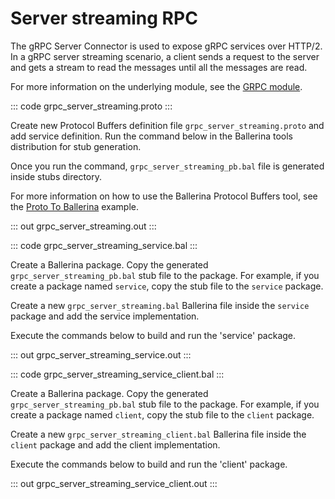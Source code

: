 # Server streaming RPC

The gRPC Server Connector is used to expose gRPC services over HTTP/2.
In a gRPC server streaming scenario, a client sends a request to the server and gets a stream to read the messages until all the messages are read.

For more information on the underlying module, 
see the [GRPC module](https://lib.ballerina.io/ballerina/grpc/latest/).

::: code grpc_server_streaming.proto :::

Create new Protocol Buffers definition file `grpc_server_streaming.proto` and add service definition.
Run the command below in the Ballerina tools distribution for stub generation.

Once you run the command, `grpc_server_streaming_pb.bal` file is generated inside stubs directory.

For more information on how to use the Ballerina Protocol Buffers tool, see the <a href="https://ballerina.io/learn/by-example/proto-to-ballerina.html">Proto To Ballerina</a> example.

::: out grpc_server_streaming.out :::

::: code grpc_server_streaming_service.bal :::

Create a Ballerina package.
Copy the generated `grpc_server_streaming_pb.bal` stub file to the package.
For example, if you create a package named `service`, copy the stub file to the `service` package.

Create a new `grpc_server_streaming.bal` Ballerina file inside the `service` package and add the service implementation.

Execute the commands below to build and run the 'service' package.

::: out grpc_server_streaming_service.out :::

::: code grpc_server_streaming_service_client.bal :::

Create a Ballerina package.
Copy the generated `grpc_server_streaming_pb.bal` stub file to the package.
For example, if you create a package named `client`, copy the stub file to the `client` package.

Create a new `grpc_server_streaming_client.bal` Ballerina file inside the `client` package and add the client implementation.

Execute the commands below to build and run the 'client' package.

::: out grpc_server_streaming_service_client.out :::
